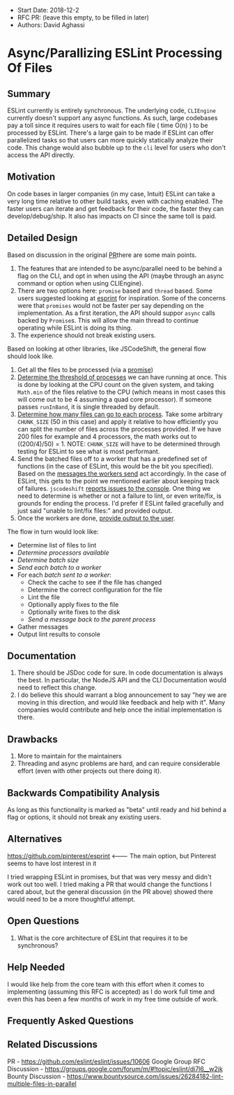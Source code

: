 - Start Date: 2018-12-2
- RFC PR: (leave this empty, to be filled in later)
- Authors: David Aghassi

# Async/Parallizing ESLint Processing Of Files

## Summary

ESLint currently is entirely synchronous. The underlying code, `CLIEngine` currently doesn't support any async functions. As such, large codebases pay a toll since it requires users to wait for each file ( time O(n) ) to be processed by ESLint. There's a large gain to be made if ESLint can offer parallelized tasks so that users can more quickly statically analyze their code. This change would also bubble up to the `cli` level for users who don't access the API directly.

## Motivation

On code bases in larger companies (in my case, Intuit) ESLint can take a very long time relative to other build tasks, even with caching enabled. The faster users can iterate and get feedback for their code, the faster they can develop/debug/ship. It also has impacts on CI since the same toll is paid.

## Detailed Design

Based on discussion in the original [PR](https://github.com/eslint/eslint/issues/10606#issue-341171187)there are some main points.

1. The features that are intended to be async/parallel need to be behind a flag on the CLI, and opt in when using the API (maybe through an async command or option when using CLIEngine).
2. There are two options here: `promise` based and `thread` based. Some users suggested looking at [esprint](https://github.com/pinterest/esprint) for inspiration. Some of the concerns were that `promises` would not be faster per say depending on the implementation. As a first iteration, the API should suppor `async` calls backed by `Promise`s. This will allow the main thread to continue operating while ESLint is doing its thing.
3. The experience should not break existing users.

Based on looking at other libraries, like JSCodeShift, the general flow should look like.

1) Get all the files to be processed (via a [promise](https://github.com/facebook/jscodeshift/blob/master/src/Runner.js#L216))
2) [Determine the threshold of processes](https://github.com/facebook/jscodeshift/blob/master/src/Runner.js#L224) we can have running at once. This is done by looking at the CPU count on the given system, and taking `Math.min` of the files relative to the CPU (which means in most cases this will come out to be 4 assuming a quad core processor). If someone passes `runInBand`, it is single threaded by default.
3) [Determine how many files can go to each process](https://github.com/facebook/jscodeshift/blob/master/src/Runner.js#L225). Take some arbitrary `CHUNK_SIZE` (50 in this case) and apply it relative to how efficiently you can split the number of files across the processes provided. If we have 200 files for example and 4 processors, the math works out to ((200/4)/50) = 1. NOTE: `CHUNK_SIZE` will have to be determined through testing for ESLint to see what is most performant.
4) Send the batched files off to a worker that has a predefined set of functions (in the case of ESLint, this would be the bit you specified). Based on the [messages the workers send](https://github.com/facebook/jscodeshift/blob/master/src/Runner.js#L270-L285) act accordingly. In the case of ESLint, this gets to the point we mentioned earlier about keeping track of failures. `jscodeshift` [reports issues to the console](https://github.com/facebook/jscodeshift/blob/master/src/Runner.js#L66). One thing we need to determine is whether or not a failure to lint, or even write/fix, is grounds for ending the process. I'd prefer if ESLint failed gracefully and just said "unable to lint/fix files:" and provided output.
5) Once the workers are done, [provide output to the user](https://github.com/facebook/jscodeshift/blob/master/src/Runner.js#L292).

The flow in turn would look like:

- Determine list of files to lint
- _Determine processors available_
- _Determine batch size_
- _Send each batch to a worker_
- For each  _batch sent to a worker_:
  - Check the cache to see if the file has changed
  - Determine the correct configuration for the file
  - Lint the file
  - Optionally apply fixes to the file
  - Optionally write fixes to the disk
  - _Send a message back to the parent process_
- Gather messages
- Output lint results to console

## Documentation

1. There should be JSDoc code for sure. In code documentation is always the best. In particular, the NodeJS API and the CLI Documentation would need to reflect this change.
2. I do believe this should warrant a blog announcement to say "hey we are moving in this direction, and would like feedback and help with it". Many companies would contribute and help once the initial implementation is there.

## Drawbacks

1. More to maintain for the maintainers
2. Threading and async problems are hard, and can require considerable effort (even with other projects out there doing it).

## Backwards Compatibility Analysis

As long as this functionality is marked as "beta" until ready and hid behind a flag or options, it should not break any existing users.

## Alternatives

https://github.com/pinterest/esprint <--- The main option, but Pinterest seems to have lost interest in it

I tried wrapping ESLint in promises, but that was very messy and didn't work out too well.
I tried making a PR that would change the functions I cared about, but the general discussion (in the PR above) showed there would need to be a more thoughtful attempt.

## Open Questions

1. What is the core architecture of ESLint that requires it to be synchronous?

## Help Needed

<!--
    This section is optional.

    Are you able to implement this RFC on your own? If not, what kind
    of help would you need from the team?
-->

I would like help from the core team with this effort when it comes to implementing (assuming this RFC is accepted) as I do work full time and even this has been a few months of work in my free time outside of work.

## Frequently Asked Questions

<!--
    This section is optional but suggested.

    Try to anticipate points of clarification that might be needed by
    the people reviewing this RFC. Include those questions and answers
    in this section.
-->

## Related Discussions

<!--
    This section is optional but suggested.

    If there is an issue, pull request, or other URL that provides useful
    context for this proposal, please include those links here.
-->

PR - https://github.com/eslint/eslint/issues/10606
Google Group RFC Discussion - https://groups.google.com/forum/m/#!topic/eslint/di7l6__w2jk
Bounty Discussion - https://www.bountysource.com/issues/26284182-lint-multiple-files-in-parallel
